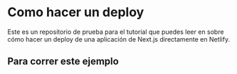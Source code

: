 # Como hacer un deploy

Este es un repositorio de prueba para el tutorial que puedes leer en sobre cómo hacer un deploy de una aplicación de Next.js directamente en Netlify.

## Para correr este ejemplo


